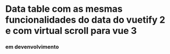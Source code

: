 # Data table com as mesmas funcionalidades do data do vuetify 2 e com virtual scroll para vue 3

### em devenvolvimento

